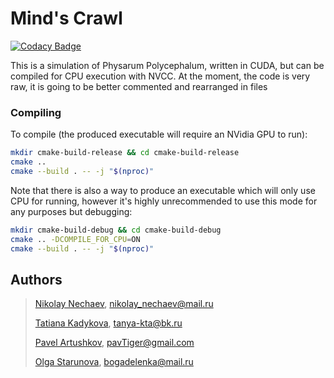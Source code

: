 # Mind's Crawl

[![Codacy Badge](https://api.codacy.com/project/badge/Grade/cd8ac0eb5b334c68b7661ab756049191)](https://app.codacy.com/gh/physarumAdv/minds_crawl?utm_source=github.com&utm_medium=referral&utm_content=physarumAdv/minds_crawl&utm_campaign=Badge_Grade_Dashboard)

This is a simulation of Physarum Polycephalum, written in CUDA, but can be compiled for CPU execution with NVCC.
At the moment, the code is very raw, it is going to be better commented and rearranged in files

### Compiling

To compile (the produced executable will require an NVidia GPU to run):
```bash
mkdir cmake-build-release && cd cmake-build-release
cmake ..
cmake --build . -- -j "$(nproc)"
```

Note that there is also a way to produce an executable which will only use CPU for running, however it's highly unrecommended to use this mode for any purposes but debugging:
```bash
mkdir cmake-build-debug && cd cmake-build-debug
cmake .. -DCOMPILE_FOR_CPU=ON
cmake --build . -- -j "$(nproc)"
```

## Authors

> [Nikolay Nechaev](http://t.me/kolayne), [nikolay_nechaev@mail.ru](mailto:nikolay_nechaev@mail.ru)
>
> [Tatiana Kadykova](http://vk.com/ricopin), [tanya-kta@bk.ru](mailto:tanya-kta@bk.ru)
>
> [Pavel Artushkov](http://t.me/pavtiger), [pavTiger@gmail.com](mailto:pavTiger@gmail.com)
>
> [Olga Starunova](http://vk.com/id2051067), [bogadelenka@mail.ru](mailto:bogadelenka@mail.ru)
